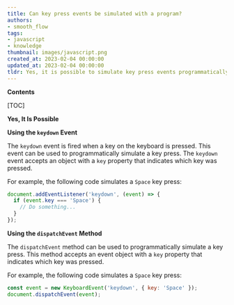 ```yaml
---
title: Can key press events be simulated with a program?
authors:
- smooth_flow
tags:
- javascript
- knowledge
thumbnail: images/javascript.png
created_at: 2023-02-04 00:00:00
updated_at: 2023-02-04 00:00:00
tldr: Yes, it is possible to simulate key press events programmatically in Javascript using the `keydown` or `keyup` event.
---
```


**Contents**

[TOC]

**Yes, It Is Possible**

**Using the `keydown` Event**

The `keydown` event is fired when a key on the keyboard is pressed. This event can be used to programmatically simulate a key press. The `keydown` event accepts an object with a `key` property that indicates which key was pressed.

For example, the following code simulates a `Space` key press:

```javascript
document.addEventListener('keydown', (event) => {
  if (event.key === 'Space') {
    // Do something...
  }
});
```

**Using the `dispatchEvent` Method**

The `dispatchEvent` method can be used to programmatically simulate a key press. This method accepts an event object with a `key` property that indicates which key was pressed.

For example, the following code simulates a `Space` key press:

```javascript
const event = new KeyboardEvent('keydown', { key: 'Space' });
document.dispatchEvent(event);
```
